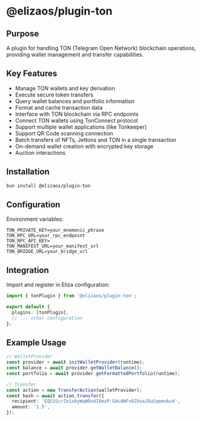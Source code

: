 # @elizaos/plugin-ton

## Purpose

A plugin for handling TON (Telegram Open Network) blockchain operations, providing wallet management and transfer capabilities.

## Key Features

- Manage TON wallets and key derivation
- Execute secure token transfers
- Query wallet balances and portfolio information
- Format and cache transaction data
- Interface with TON blockchain via RPC endpoints
- Connect TON wallets using TonConnect protocol
- Support multiple wallet applications (like Tonkeeper)
- Support QR Code scanning connection
- Batch transfers of NFTs, Jettons and TON in a single transaction
- On-demand wallet creation with encrypted key storage
- Auction interactions

## Installation

```bash
bun install @elizaos/plugin-ton
```

## Configuration

Environment variables:

```env
TON_PRIVATE_KEY=your_mnemonic_phrase
TON_RPC_URL=your_rpc_endpoint
TON_RPC_API_KEY=
TON_MANIFEST_URL=your_manifest_url
TON_BRIDGE_URL=your_bridge_url
```

## Integration

Import and register in Eliza configuration:

```typescript
import { tonPlugin } from '@elizaos/plugin-ton';

export default {
  plugins: [tonPlugin],
  // ... other configuration
};
```

## Example Usage

```typescript
// WalletProvider
const provider = await initWalletProvider(runtime);
const balance = await provider.getWalletBalance();
const portfolio = await provider.getFormattedPortfolio(runtime);

// Transfer
const action = new TransferAction(walletProvider);
const hash = await action.transfer({
  recipient: 'EQCGScrZe1xbyWqWDvdI6mzP-GAcAWFv6ZXuaJOuSqemxku4',
  amount: '1.5',
});
```
